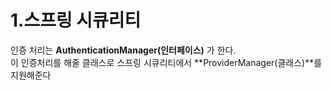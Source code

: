 # 1.스프링 시큐리티

 인증 처리는 **AuthenticationManager(인터페이스)** 가 한다.  
 이 인증처리를 해줄 클래스로 스프링 시큐리티에서 **ProviderManager(클래스)**를 지원해준다
